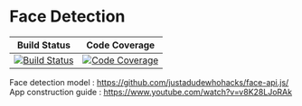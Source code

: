# Face Detection

| Build Status | Code Coverage |
| ------------ | ------------- |
| [![Build Status][tests-img]][tests-url] | [![Code Coverage][codecov-img]][codecov-url] |


Face detection model : https://github.com/justadudewhohacks/face-api.js/   
App construction guide : https://www.youtube.com/watch?v=v8K28LJoRAk  

[tests-img]: https://github.com/homalg-project/CAP_project/workflows/Tests/badge.svg?branch=master
[tests-url]: https://github.com/homalg-project/CAP_project/actions?query=workflow%3ATests+branch%3Amaster

[codecov-img]: https://codecov.io/gh/homalg-project/CAP_project/branch/master/graph/badge.svg
[codecov-url]: https://codecov.io/gh/homalg-project/CAP_project
